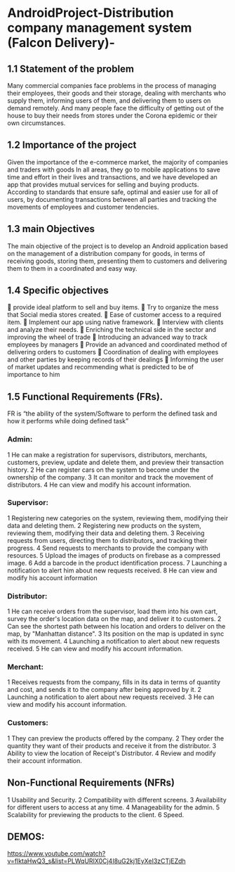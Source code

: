 # AndroidProject-Distribution company management system (Falcon Delivery)-

## 1.1 Statement of the problem
Many commercial companies face problems in the process of managing their employees, their goods and their storage, dealing with merchants who supply them, informing users of them, and delivering them to users on demand remotely. And many people face the difficulty of getting out of the house to buy their needs from stores under the Corona epidemic or their own circumstances.
## 1.2 Importance of the project
Given the importance of the e-commerce market, the majority of companies and traders with goods In all areas, they go to mobile applications to save time and effort in their lives and transactions, and we have developed an app that provides mutual services for selling and buying products. According to standards that ensure safe, optimal and easier use for all of users, by documenting transactions between all parties and tracking the movements of employees and customer tendencies.

## 1.3 main Objectives
The main objective of the project is to develop an Android application based on the management of a distribution company for goods, in terms of receiving goods, storing them, presenting them to customers and delivering them to them in a coordinated and easy way.
## 1.4 Specific objectives
 provide ideal platform to sell and buy items.
 Try to organize the mess that Social media stores created.
 Ease of customer access to a required item.
 Implement our app using native framework.
 Interview with clients and analyze their needs.
 Enriching the technical side in the sector and improving the wheel of trade
 Introducing an advanced way to track employees by managers
 Provide an advanced and coordinated method of delivering orders to customers
 Coordination of dealing with employees and other parties by keeping records of their dealings
 Informing the user of market updates and recommending what is predicted to be of importance to him

## 1.5 Functional Requirements (FRs).
FR is “the ability of the system/Software to perform the defined task and
how it performs while doing defined task”
### Admin:
1 He can make a registration for supervisors, distributors, merchants, customers, preview, update and delete them, and preview their transaction history.
2 He can register cars on the system to become under the ownership of the company.
3 It can monitor and track the movement of distributors.
4 He can view and modify his account information.
### Supervisor:
1 Registering new categories on the system, reviewing them, modifying their data and deleting them.
2 Registering new products on the system, reviewing them, modifying their data and deleting them.
3 Receiving requests from users, directing them to distributors, and tracking their progress.
4 Send requests to merchants to provide the company with resources.
5 Upload the images of products on firebase as a compressed image.
6 Add a barcode in the product identification process.
7 Launching a notification to alert him about new requests received.
8 He can view and modify his account information
### Distributor:
1 He can receive orders from the supervisor, load them into his own cart, survey the order's location data on the map, and deliver it to customers.
2 Can see the shortest path between his location and orders to deliver on the map, by "Manhattan distance".
3 Its position on the map is updated in sync with its movement.
4 Launching a notification to alert about new requests received.
5 He can view and modify his account information.
### Merchant:
1 Receives requests from the company, fills in its data in terms of quantity and cost, and sends it to the company after being approved by it.
2 Launching a notification to alert about new requests received.
3 He can view and modify his account information.
### Customers:
1 They can preview the products offered by the company.
2 They order the quantity they want of their products and receive it from the distributor.
3 Ability to view the location of Receipt's Distributor.
4 Review and modify their account information.
## Non-Functional Requirements (NFRs)
1 Usability and Security.
2 Compatibility with different screens.
3 Availability for different users to access at any time.
4 Manageability for the admin.
5 Scalability for previewing the products to the client.
6 Speed.
## DEMOS:
https://www.youtube.com/watch?v=flktaHwQ3_s&list=PLWqURIX0Cj4I8uG2kj1EyXeI3zCTjEZdh
